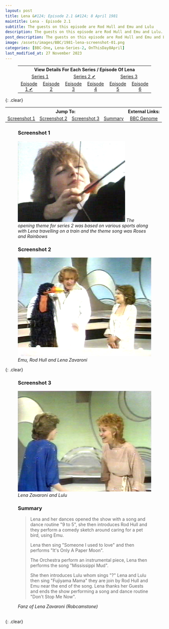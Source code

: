```yaml
---
layout: post
title: Lena &#124; Episode 2.1 &#124; 8 April 1981
maintitle: Lena - Episode 2.1
subtitle: The guests on this episode are Rod Hull and Emu and Lulu
description: The guests on this episode are Rod Hull and Emu and Lulu.
post_description: The guests on this episode are Rod Hull and Emu and Lulu
image: /assets/images/BBC/1981-lena-screenshot-01.png
categories: [BBC-One, Lena-Series-2, OnThisDay8April]
last_modified_at: 27 November 2023
---
```


<figure class="fig3">
<table style="text-align:center;">
<tr><th colspan="6">View Details For Each Series / Episode Of Lena</th></tr>

<tr><td colspan="2" style="width:25%;"><a href="/1980-04-23-lena">Series 1</a></td><td colspan="2" style="width:25%;"><a href="/1981-04-08-lena">Series 2 &#x2714;</a></td><td colspan="2" style="width:25%;"><a href="/1982-05-25-lena">Series 3</a></td></tr>

<tr><td style="width:16.66%;"><a href="/1981-04-08-lena">Episode 1 &#x2714;</a></td><td style="width:16.66%;"><a href="/1981-04-15-lena">Episode 2</a></td><td style="width:16.66%;"><a href="/1981-04-22-lena">Episode 3</a></td><td style="width:16.66%;"><a href="/1981-04-29-lena">Episode 4</a></td><td style="width:16.66%;"><a href="/1981-05-06-lena">Episode 5</a></td><td style="width:16.66%;"><a href="/1981-05-13-lena">Episode 6</a></td></tr>
</table>
</figure>

{: .clear}

<table>
<tr align="center">
<th colspan="4">Jump To:</th>
<th colspan="2">External Links:</th>
</tr>
<tr align="center">
<td><a href="#screenshot-1">Screenshot 1</a></td>
<td><a href="#screenshot-2">Screenshot 2</a></td>
<td><a href="#screenshot-3">Screenshot 3</a></td>
<td><a href="#summary">Summary</a></td>
<td><a class="external-link" href="https://genome.ch.bbc.co.uk/schedules/bbcone/london/1981-04-08#at-20.30">BBC Genome</a></td>
</tr>
</table>

<figure class="fig1">
<h3 id="screenshot-1">Screenshot 1</h3>
<img src="/assets/images/BBC/1981-lena-screenshot-04.png" class="full-width">
<cite>The opening theme for series 2 was based on various sports along with Lena travelling on a train and the theme song was Roses and Rainbows</cite>
</figure>

<figure class="fig2">
<h3 id="screenshot-2">Screenshot 2</h3>
<img src="/assets/images/BBC/1981-lena-screenshot-02.png" class="full-width">
<cite>Emu, Rod Hull and Lena Zavaroni</cite>
</figure>

{: .clear}

<figure class="fig1">
<h3 id="screenshot-3">Screenshot 3</h3>
<img src="/assets/images/BBC/1981-lena-screenshot-03.png" class="full-width">
<cite>Lena Zavaroni and Lulu</cite>
</figure>

<figure class="fig2">
<h3 id="summary">Summary</h3>
<blockquote>
<p>Lena and her dances opened the show with a song and dance routine &quot;9 to 5&quot;, she then introduces Rod Hull and they perform a comedy sketch around caring for a pet bird, using Emu.</p>
<p>Lena then sing &quot;Someone I used to love&quot; and then performs &quot;It's Only A Paper Moon&quot;.</p>
<p>The Orchestra perform an instrumental piece, Lena then performs the song &quot;Mississippi Mud&quot;.</p>
<p>She then introduces Lulu whom sings &quot;?&quot; Lena and Lulu then sing &quot;Fujiyama Mama&quot; they are join by Rod Hull and Emu near the end of the song. Lena thanks her Guests and ends the show performing a song and dance routine &quot;Don't Stop Me Now&quot;.</p>
</blockquote>
<cite>Fanz of Lena Zavaroni (Robcamstone)</cite>
</figure>

<br />{: .clear}

